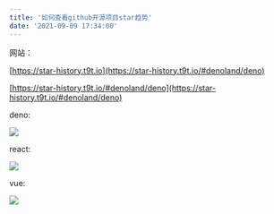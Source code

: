 ```yaml
---
title: '如何查看github开源项目star趋势'
date: '2021-09-09 17:34:00'
---   
```

网站：

[https://star-history.t9t.io](https://star-history.t9t.io/#denoland/deno)

[https://star-history.t9t.io/#denoland/deno](https://star-history.t9t.io/#denoland/deno)

deno:

![](https://img-blog.csdnimg.cn/2021090917305385.png?x-oss-processimage/watermark,type_ZHJvaWRzYW5zZmFsbGJhY2s,shadow_50,text_Q1NETiBA5b6Q5ZCM5L-d,size_20,color_FFFFFF,t_70,g_se,x_16)

react:

![](https://img-blog.csdnimg.cn/20210909173214968.png?x-oss-processimage/watermark,type_ZHJvaWRzYW5zZmFsbGJhY2s,shadow_50,text_Q1NETiBA5b6Q5ZCM5L-d,size_20,color_FFFFFF,t_70,g_se,x_16)

vue:

![](https://img-blog.csdnimg.cn/20210909173335179.png?x-oss-processimage/watermark,type_ZHJvaWRzYW5zZmFsbGJhY2s,shadow_50,text_Q1NETiBA5b6Q5ZCM5L-d,size_20,color_FFFFFF,t_70,g_se,x_16)